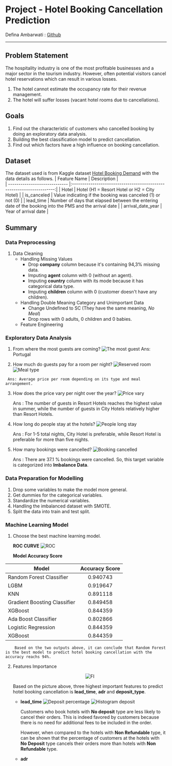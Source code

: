 # Project - Hotel Booking Cancellation Prediction
Defina Ambarwati : [Github](https://github.com/definaa2412)
***

## Problem Statement
  The hospitality industry is one of the most profitable businesses and a major sector in the tourism industry. However, often potential visitors cancel hotel reservations which can result in various losses.
1. The hotel cannot estimate the occupancy rate for their revenue management.
2. The hotel will suffer losses (vacant hotel rooms due to cancellations).

## Goals
1. Find out the characteristic of customers who cancelled booking by doing an exploratory data analysis.
2. Building the best classification model to predict cancellation.
3. Find out which factors have a high influence on booking cancellation.

## Dataset
  The dataset used is from Kaggle dataset [Hotel Booking Demand](https://www.kaggle.com/datasets/jessemostipak/hotel-booking-demand) with the data details as follows.
| Feature Name                    | Description                                                           |   
| -----------------------------   |:---------------------------------------------------------------------:|
| Hotel                           | Hotel (H1 = Resort Hotel or H2 = City Hotel)                          |
| is_canceled                     | Value indicating if the booking was canceled (1) or not (0)           |
| lead_time                       | Number of days that elapsed between the entering date of the booking into the PMS and the arrival date |
| arrival_date_year               | Year of arrival date |


## Summary
### Data Preprocessing
1. Data Cleaning
   * Handling Missing Values
      * Drop **company** column because it's containing 94,3% missing data.
      * Imputing **agent** column with 0 (without an agent).
      * Imputing **country** column with its mode because it has categorical data type.
      * Imputing **children** column with 0 (customer doesn't have any children).
   * Handling Double Meaning Category and Unimportant Data
      * Change Undefined to SC (They have the same meaning, *No Meal*)
      * Drop rows with 0 adults, 0 children and 0 babies.
   * Feature Engineering
    
### Exploratory Data Analysis
   1. From where the most guests are coming?
      ![The most guest](https://github.com/definaa2412/Hotel-Booking-Cancellation-Prediction/blob/main/images/The%20most%20guest.jpg)
      Ans: Portugal
     
   2. How much do guests pay for a room per night?
      ![Reserved room](https://github.com/definaa2412/Hotel-Booking-Cancellation-Prediction/blob/main/images/Reserved%20room%20type%20adr.png) ![Meal type](https://github.com/definaa2412/Hotel-Booking-Cancellation-Prediction/blob/main/images/Type%20meal%20adr.png)
     
     Ans: Average price per room depending on its type and meal arrangement.
     
   3. How does the price vary per night over the year?
      ![Price vary](https://github.com/definaa2412/Hotel-Booking-Cancellation-Prediction/blob/main/images/room%20per%20night.png)
   
      Ans : The number of guests in Resort Hotels reaches the highest value in summer, while the number of guests in City Hotels relatively higher than Resort Hotels.
  
   4. How long do people stay at the hotels?
      ![People long stay](https://github.com/definaa2412/Hotel-Booking-Cancellation-Prediction/blob/main/images/Long%20Stay.png)
   
      Ans : For 1-5 total nights, City Hotel is preferable, while Resort Hotel is preferable for more than five nights.
   
   5. How many bookings were cancelled?
      ![Booking cancelled](https://github.com/definaa2412/Hotel-Booking-Cancellation-Prediction/blob/main/images/many%20booking%20cancelled.png)
   
      Ans : There are  37.1 % bookings were cancelled. So, this target variable is categorized into **Imbalance Data**.
     
### Data Preparation for Modelling
   1. Drop some variables to make the model more general.
   2. Get dummies for the categorical variables.
   3. Standardize the numerical variables.
   4. Handling the imbalanced dataset with SMOTE.
   5. Split the data into train and test split.
   
### Machine Learning Model
1. Choose the best machine learning model.
   
   **ROC CURVE**
   ![ROC](https://github.com/definaa2412/Hotel-Booking-Cancellation-Prediction/blob/main/images/ROC%20curve.png)
   
   **Model Accuracy Score**
   
  <div align="center">
  
  | Model                    | Accuracy Score                                                          |   
  | -----------------------------   |:---------------------------------------------------------------------:|
  | Random Forest Classifier        | 0.940743  |
  | LGBM                    | 0.919647           |
  | KNN                     | 0.891118 |
  | Gradient Boosting Classifier               | 0.849458 |
  | XGBoost               | 0.844359 |
  | Ada Boost Classifier               | 0.802866 |
  | Logistic Regression               | 0.844359 |
  | XGBoost               | 0.844359 |
  
  </div>
  
        Based on the two outputs above, it can conclude that Random Forest is the best model to predict hotel booking cancellation with the accuracy reachs 94%. 
  
2. Features Importance

   <div align="center">
  
   ![FI](https://github.com/definaa2412/Hotel-Booking-Cancellation-Prediction/blob/main/images/feature%20importance.png)
  
   </div>
   
   Based on the picture above, three highest important features to predict hotel booking cancellation is **lead_time**, **adr** and **deposit_type**.
         
   * **lead_time**
      ![Deposit percentage](https://github.com/definaa2412/Hotel-Booking-Cancellation-Prediction/blob/main/images/percetage%20deposit.png)
      ![Histogram deposit](https://github.com/definaa2412/Hotel-Booking-Cancellation-Prediction/blob/main/images/histogram%20deposit.png)
      
     Customers who book hotels with **No deposit** type are less likely to cancel their orders. This is indeed favored by customers because there is no need for additional fees to be included in the order. 
      
      However, when compared to the hotels with **Non Refundable** type, it can be shown that the percentage of customers at the hotels with **No Deposit** type cancels their orders more than hotels with **Non Refundable** type.
      
    * **adr**
    
     
      

   
     
     
    








